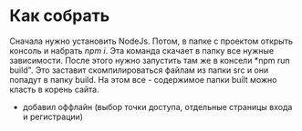 # Как собрать

Сначала нужно установить NodeJs. Потом, в папке с проектом открыть консоль и набрать *npm i*. Эта команда скачает в папку все нужные зависимости.
После этого нужно запустить там же в консели *npm run build". Это заставит скомпилироваться файлам из папки src и они попадут в папку build. На этом все - содержимое папки built можно класть в корень сайта.

- добавил оффлайн (выбор точки доступа, отдельные страницы входа и регистрации)